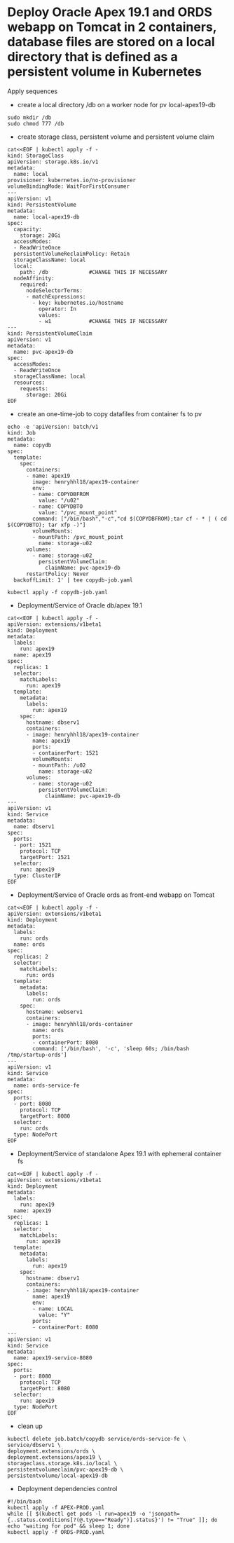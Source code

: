 # Deploy Oracle Apex 19.1 and ORDS webapp on Tomcat in 2 containers, database files are stored on a local directory that is defined as a persistent volume in Kubernetes

Apply sequences

- create a local directory /db on a worker node for pv local-apex19-db
```
sudo mkdir /db
sudo chmod 777 /db
```
- create storage class, persistent volume and persistent volume claim
```
cat<<EOF | kubectl apply -f -
kind: StorageClass
apiVersion: storage.k8s.io/v1
metadata:
  name: local
provisioner: kubernetes.io/no-provisioner
volumeBindingMode: WaitForFirstConsumer
---
apiVersion: v1
kind: PersistentVolume
metadata:
  name: local-apex19-db
spec:
  capacity:
    storage: 20Gi
  accessModes:
  - ReadWriteOnce
  persistentVolumeReclaimPolicy: Retain
  storageClassName: local
  local:
    path: /db             #CHANGE THIS IF NECESSARY
  nodeAffinity:
    required:
      nodeSelectorTerms:
      - matchExpressions:
        - key: kubernetes.io/hostname
          operator: In
          values:
          - w1            #CHANGE THIS IF NECESSARY
---
kind: PersistentVolumeClaim
apiVersion: v1
metadata:
  name: pvc-apex19-db
spec:
  accessModes:
  - ReadWriteOnce
  storageClassName: local
  resources:
    requests:
      storage: 20Gi
EOF
```
- create an one-time-job to copy datafiles from container fs to pv
```
echo -e 'apiVersion: batch/v1
kind: Job
metadata:
  name: copydb
spec:
  template:
    spec:
      containers:
      - name: apex19
        image: henryhhl18/apex19-container
        env:
        - name: COPYDBFROM
          value: "/u02"
        - name: COPYDBTO
          value: "/pvc_mount_point"
        command: ["/bin/bash","-c","cd $(COPYDBFROM);tar cf - * | ( cd $(COPYDBTO); tar xfp -)"]
        volumeMounts:
        - mountPath: /pvc_mount_point
          name: storage-u02
      volumes:
        - name: storage-u02
          persistentVolumeClaim:
            claimName: pvc-apex19-db
      restartPolicy: Never
  backoffLimit: 1' | tee copydb-job.yaml
```
```kubectl apply -f copydb-job.yaml```
- Deployment/Service of Oracle db/apex 19.1
```
cat<<EOF | kubectl apply -f -
apiVersion: extensions/v1beta1
kind: Deployment
metadata:
  labels:
    run: apex19
  name: apex19
spec:
  replicas: 1
  selector:
    matchLabels:
      run: apex19
  template:
    metadata:
      labels:
        run: apex19
    spec:
      hostname: dbserv1
      containers:
      - image: henryhhl18/apex19-container
        name: apex19
        ports:
        - containerPort: 1521
        volumeMounts:
        - mountPath: /u02
          name: storage-u02
      volumes:
        - name: storage-u02
          persistentVolumeClaim:
            claimName: pvc-apex19-db
---
apiVersion: v1
kind: Service
metadata:
  name: dbserv1
spec:
  ports:
  - port: 1521
    protocol: TCP
    targetPort: 1521
  selector:
    run: apex19
  type: ClusterIP
EOF
```
- Deployment/Service of Oracle ords as front-end webapp on Tomcat
```
cat<<EOF | kubectl apply -f -
apiVersion: extensions/v1beta1
kind: Deployment
metadata:
  labels:
    run: ords
  name: ords
spec:
  replicas: 2
  selector:
    matchLabels:
      run: ords
  template:
    metadata:
      labels:
        run: ords
    spec:
      hostname: webserv1
      containers:
      - image: henryhhl18/ords-container
        name: ords
        ports:
        - containerPort: 8080
        command: ['/bin/bash', '-c', 'sleep 60s; /bin/bash /tmp/startup-ords']
---
apiVersion: v1
kind: Service
metadata:
  name: ords-service-fe
spec:
  ports:
  - port: 8080
    protocol: TCP
    targetPort: 8080
  selector:
    run: ords
  type: NodePort
EOF
```
- Deployment/Service of standalone Apex 19.1 with ephemeral container fs
```
cat<<EOF | kubectl apply -f -
apiVersion: extensions/v1beta1
kind: Deployment
metadata:
  labels:
    run: apex19
  name: apex19
spec:
  replicas: 1
  selector:
    matchLabels:
      run: apex19
  template:
    metadata:
      labels:
        run: apex19
    spec:
      hostname: dbserv1
      containers:
      - image: henryhhl18/apex19-container
        name: apex19
        env:
        - name: LOCAL
          value: "Y"
        ports:
        - containerPort: 8080
---
apiVersion: v1
kind: Service
metadata:
  name: apex19-service-8080
spec:
  ports:
  - port: 8080
    protocol: TCP
    targetPort: 8080
  selector:
    run: apex19
  type: NodePort
EOF
```
- clean up
```
kubectl delete job.batch/copydb service/ords-service-fe \
service/dbserv1 \
deployment.extensions/ords \
deployment.extensions/apex19 \
storageclass.storage.k8s.io/local \
persistentvolumeclaim/pvc-apex19-db \
persistentvolume/local-apex19-db
```
- Deployment dependencies control
```
#!/bin/bash
kubectl apply -f APEX-PROD.yaml
while [[ $(kubectl get pods -l run=apex19 -o 'jsonpath={..status.conditions[?(@.type=="Ready")].status}') != "True" ]]; do echo "waiting for pod" && sleep 1; done
kubectl apply -f ORDS-PROD.yaml
```
